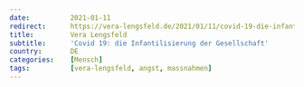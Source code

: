 ```yaml
---
date:          2021-01-11
redirect:      https://vera-lengsfeld.de/2021/01/11/covid-19-die-infantilisierung-der-gesellschaft/
title:         Vera Lengsfeld
subtitle:      'Covid 19: die Infantilisierung der Gesellschaft'
country:       DE
categories:    [Mensch]
tags:          [vera-lengsfeld, angst, massnahmen]
---
```

